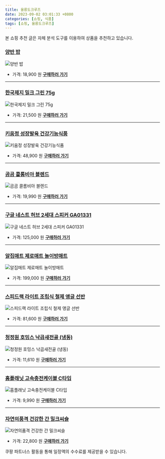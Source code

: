 ```yaml
---
title: 울릉도크루즈
date: 2023-09-02 03:01:33 +0800
categories: [쇼핑, 식품]
tags: [쇼핑, 울릉도크루즈]
---
```

본 쇼핑 추천 글은 자체 분석 도구를 이용하여 상품을 추천하고 있습니다.
### [양반 밥](https://link.coupang.com/re/AFFSDP?lptag=AF1030537&pageKey=5829376569&itemId=10083401042&vendorItemId=77366283199&traceid=V0-153-c7e47ba843d3490d&requestid=20230907030133385309594225)
![양반 밥](https://ads-partners.coupang.com/image1/r0l-ZZUMc4OOyDdZrw7Dr7lOETTOF61NTDW_Kh39xHvtnDIK_FqgjLmyecbEqvInLtYOE8TT4Sm3ktmt3qwiKzaPjirbBNcF1U6e55bfb5c1ak-r6JFa3ItKUaBO0U0FrtNxme42VnNdmzsOXFwt7GiMgeF9dVLmIYI2NXWWAlNdGgH3VaTZvfI4SkKGVQlTlYMFuI6OaFQfnAH4iTrByrL99S--iG1VPiP68-Ln-yFvERLUxZZjC8tI81IXD9A-hJlc7LWYwoY7wlVPIq5HTQ==)
- 가격: 18,900 원
[**구매하러 가기**](https://link.coupang.com/re/AFFSDP?lptag=AF1030537&pageKey=5829376569&itemId=10083401042&vendorItemId=77366283199&traceid=V0-153-c7e47ba843d3490d&requestid=20230907030133385309594225)
---
### [한국제지 밀크 그린 75g](https://link.coupang.com/re/AFFSDP?lptag=AF1030537&pageKey=6595170520&itemId=14898439090&vendorItemId=82137188944&traceid=V0-153-191813223cf0a56c&requestid=20230907030133385309594225)
![한국제지 밀크 그린 75g](https://ads-partners.coupang.com/image1/tdghpMIZtykgRmcetapWQOzxcPT5yBEc8qbWZUhb6UXzfGqPEJjBK-uNtx_OizDqibWv0yz6LQBGyz8t-TYG0HG3lPGtQZuqFcpQk3eKDZXDcCNQlz6e7wFS2MX_si-NRabyOhXyQ4FGZZ_QTQnnn6_AR6N5ppic0CT3u2lYzMndAEm2L_hkvwMszIEPIlADG37fNQ1uZ41JWBs-Z3ukzEm2EBCVZmf3Wy8Msxbyf1NJBPe-rVik16mKFEmk2230jFT0iFp96LIZ353Yb87N)
- 가격: 21,500 원
[**구매하러 가기**](https://link.coupang.com/re/AFFSDP?lptag=AF1030537&pageKey=6595170520&itemId=14898439090&vendorItemId=82137188944&traceid=V0-153-191813223cf0a56c&requestid=20230907030133385309594225)
---
### [키움정 성장발육 건강기능식품](https://link.coupang.com/re/AFFSDP?lptag=AF1030537&pageKey=3325924&itemId=15519214&vendorItemId=3023342024&traceid=V0-153-ae8b29372628338d&requestid=20230907030133385309594225)
![키움정 성장발육 건강기능식품](https://ads-partners.coupang.com/image1/I58WffYceqsTXTwFI3odwyo-HeGHH1zXKcCs5jnmbeXlj4nB8vs6-Zgom0WzEPjSR94Q8ebfuvPJ_wuD2TARa19gP7VLX2dpo_N8kDGVG9rSCBgRmFmBfKGTReLiTY_HSiYJm1oOU3o7XF4uIx4YYxp0V6iz6ri12Gsp9Z3QZnPmCfYb7sVar49a0JmeAAcpTt8Tw0ZhfCQzH31gyfpuYYiFImjBdOX2Tbeu5gsMWfQpIVKIZRynL3limPtm-79UwOeAA0Nl9yHH4uW9lh6DdQ==)
- 가격: 48,900 원
[**구매하러 가기**](https://link.coupang.com/re/AFFSDP?lptag=AF1030537&pageKey=3325924&itemId=15519214&vendorItemId=3023342024&traceid=V0-153-ae8b29372628338d&requestid=20230907030133385309594225)
---
### [곰곰 콜롬비아 블렌드](https://link.coupang.com/re/AFFSDP?lptag=AF1030537&pageKey=293277191&itemId=926069142&vendorItemId=5301680161&traceid=V0-153-75db2272c4db5fca&requestid=20230907030133385309594225)
![곰곰 콜롬비아 블렌드](https://ads-partners.coupang.com/image1/R44BK9WH0E2Na-o4RwaTjofVMkUhvKd9oFI5ROWAaCK33M345AJY2ogHMOp4Pjlc1TH322NzQ5HJRW06Aj5Q7WpPK0lyuHd2c8PV4GG2VHzaQ6KobMPnmZlFqgQ3FQKTdw1TY3F_vweQV1nUBVg6MSspN8A8014mQhnb-e87VGW14ze50_C90CTnn9gE8rz-afczXT6q-WLHyybabx2SXdWeA75t8PwKzLsUNs_fLeMJDW4c2FaEBw1W2Bjd7RKroyc5Bt8rK9lnMMxTPQtl)
- 가격: 19,990 원
[**구매하러 가기**](https://link.coupang.com/re/AFFSDP?lptag=AF1030537&pageKey=293277191&itemId=926069142&vendorItemId=5301680161&traceid=V0-153-75db2272c4db5fca&requestid=20230907030133385309594225)
---
### [구글 네스트 허브 2세대 스피커 GA01331](https://link.coupang.com/re/AFFSDP?lptag=AF1030537&pageKey=6702401544&itemId=15529350856&vendorItemId=82748558807&traceid=V0-153-9f2d971b2595004d&requestid=20230907030133385309594225)
![구글 네스트 허브 2세대 스피커 GA01331](https://ads-partners.coupang.com/image1/1jT4AszGdwArfRSB1mLOvRlo5cfG7sgYAg_RqERAFe9Ek-1y43svESKUdNZPq-w1WmQPUZAfzpjRrXCn1l_0DiR4MdIl4LyATYm-uLmMTwNgLhybscpAnC3z6vHzkXUugKVPgoxz_E7415sFcVqgroD_wnoqARxK-iBRYV1atl42c3iBdQ_VygNRxqA_IJG994Ug9jfUn9GtE394TXr9HR8Wn6D0-cwadRlpeDGBb-n7TLzr6wA3gpWjOPQm84s_FAqR7tBmoA-2BfhwrgmB)
- 가격: 125,000 원
[**구매하러 가기**](https://link.coupang.com/re/AFFSDP?lptag=AF1030537&pageKey=6702401544&itemId=15529350856&vendorItemId=82748558807&traceid=V0-153-9f2d971b2595004d&requestid=20230907030133385309594225)
---
### [알집매트 제로매트 놀이방매트](https://link.coupang.com/re/AFFSDP?lptag=AF1030537&pageKey=4848485791&itemId=6273957146&vendorItemId=73569567930&traceid=V0-153-a86b5afb64803bda&requestid=20230907030133385309594225)
![알집매트 제로매트 놀이방매트](https://ads-partners.coupang.com/image1/rBTdUUgadVZUDhglrHbhi1S3ob3952QMjL5F6V_Qtr1pHvkSmwMVMRBkRTmr7cdJpj-a8KD_GXGHYL9RRJ3y7vnMfSq5a92a65Py9QyauUUXcNb5GaZzKUtlA8wEcBVznAOHVfT-CqGRlHqZjLhPAirUe9VnHGqghCEQlQlvv6Faj1LQnhdgxmRjw5GEBEdqmiHq2AAj0cWySr-6zsoPEeHtCtzLzkpp5YaBJCQww7z5XddhMSASiTeN2nVrPJtgTfv9qD6AIgTsyPn9kgZR0CI=)
- 가격: 199,000 원
[**구매하러 가기**](https://link.coupang.com/re/AFFSDP?lptag=AF1030537&pageKey=4848485791&itemId=6273957146&vendorItemId=73569567930&traceid=V0-153-a86b5afb64803bda&requestid=20230907030133385309594225)
---
### [스피드랙 라이트 조립식 철제 앵글 선반](https://link.coupang.com/re/AFFSDP?lptag=AF1030537&pageKey=7579201052&itemId=15977342849&vendorItemId=83183333476&traceid=V0-153-8541bd1679f7366b&requestid=20230907030133385309594225)
![스피드랙 라이트 조립식 철제 앵글 선반](https://ads-partners.coupang.com/image1/RF4uObAx5nxN3soSRJMJc0iJcNQj6oZ4gB0wo-avgbVlara76jURXwIdzJN0L19LTJFNEoIC6StZ18Gk6f4-Bs-TEIH_fOHRD5Rpmn8RnlJbB9SrfvlqwCC_1e_1h9q9tsxaz4qlOukpT9_INwXxuqLb_zUQkeF8YSVcvL6eGhEaUUx4-KwpnXglKUc3VM1P0AMtoL32t0Fow2pKxmZEkWbHf7XDMDy_ZjRssmP4ha8nA7w0p7sEYUWt8rvj5oghGzeUjNXmww==)
- 가격: 81,600 원
[**구매하러 가기**](https://link.coupang.com/re/AFFSDP?lptag=AF1030537&pageKey=7579201052&itemId=15977342849&vendorItemId=83183333476&traceid=V0-153-8541bd1679f7366b&requestid=20230907030133385309594225)
---
### [청정원 호밍스 낙곱새전골 (냉동)](https://link.coupang.com/re/AFFSDP?lptag=AF1030537&pageKey=6168220034&itemId=12021424122&vendorItemId=79293740157&traceid=V0-153-8b421df3a14c4e98&requestid=20230907030133385309594225)
![청정원 호밍스 낙곱새전골 (냉동)](https://ads-partners.coupang.com/image1/iO82L-hoqJPPzn93iJsGn0dd8Jz4XG2_J5MLdMQl4Y6pMfPLs882zn5RVvnZkEcVKiwmVAkI_6ZX7wZYbyREVV13beKdO-eDn7-kyg4-HgJqepChE-lx0IAVECSV4XfGP0G4r2o_FpP-JTBTIVRKi3my7wddpcMRV1wSpTu79q2LBZZYbtlJOiTVm8rFwd7Brehjem_08EMF6fU15r8vbh-WOu2ZHzsE3tdx6NOGHEFlqzsGN3yLy84LJpswzbKj0BCqNmLNaer6wCXFlXRIm_M=)
- 가격: 11,610 원
[**구매하러 가기**](https://link.coupang.com/re/AFFSDP?lptag=AF1030537&pageKey=6168220034&itemId=12021424122&vendorItemId=79293740157&traceid=V0-153-8b421df3a14c4e98&requestid=20230907030133385309594225)
---
### [홈플래닛 고속충전케이블 C타입](https://link.coupang.com/re/AFFSDP?lptag=AF1030537&pageKey=1628632801&itemId=2778295728&vendorItemId=70768075451&traceid=V0-153-adc708e342945285&requestid=20230907030133385309594225)
![홈플래닛 고속충전케이블 C타입](https://ads-partners.coupang.com/image1/Vqt4Gv3zL4GbKebMVnoDruS-gy1weEZmVpI-pEDg1gLQK2VFrvmQBfQGgfwackDAF9safe6P_EAnmBzhgwBk-J_5W2hyfkZVYenIDX0z16wXeCkpGIpMm0yVjQxD1cNHdz-GgTqbSSIbK8C0HIsiqfg6qioT6GXTQ9kZb5xt13bx7QNMDFagi6sPSVUrMzDw1TR6jLrZJI-fyJcLCOd63rVxMvkKIT2Zah6sNWK8xSDJJAge9k6PEbD5IMZt0IpOiiT9jJm2QYFUFv9r1CMg)
- 가격: 9,990 원
[**구매하러 가기**](https://link.coupang.com/re/AFFSDP?lptag=AF1030537&pageKey=1628632801&itemId=2778295728&vendorItemId=70768075451&traceid=V0-153-adc708e342945285&requestid=20230907030133385309594225)
---
### [자연의품격 건강한 간 밀크씨슬](https://link.coupang.com/re/AFFSDP?lptag=AF1030537&pageKey=2210839123&itemId=2656997286&vendorItemId=72704482830&traceid=V0-153-61f93780ce3c816e&requestid=20230907030133385309594225)
![자연의품격 건강한 간 밀크씨슬](https://ads-partners.coupang.com/image1/BjnqEV2R5O4IQiU-Bv_xqCmgFim2OdE8TcgxQHx2uHQpKFg0rUkaMNJpaHlQ20NmPYzbLwb8BbSQr5KM6734wLnhKZcgpLS9rtiimnfrrNzYIghsO0JPzrrPTUYbSZj6yaOlLlsHoOs7lRiLaPARg-jSJXXBdkOkdXhx8HhfVHXkd7vmQioOI4TmU_REE1ZjbE3b8dKYbFZUXhNguUvPBNnY6KKRS73C7kFhhH2ecJvbYhemHazV50CaEsEemDzIEYyCquSPmtXGCZm29O-1hde3D1yTd2Nz04E63w5CYMk=)
- 가격: 22,800 원
[**구매하러 가기**](https://link.coupang.com/re/AFFSDP?lptag=AF1030537&pageKey=2210839123&itemId=2656997286&vendorItemId=72704482830&traceid=V0-153-61f93780ce3c816e&requestid=20230907030133385309594225)


쿠팡 파트너스 활동을 통해 일정액의 수수료를 제공받을 수 있습니다.
